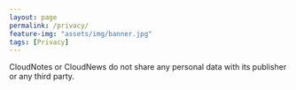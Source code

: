 ```yaml
---
layout: page
permalink: /privacy/
feature-img: "assets/img/banner.jpg"
tags: [Privacy]
---
```


CloudNotes or CloudNews do not share any personal data with its publisher or any third party.
 
